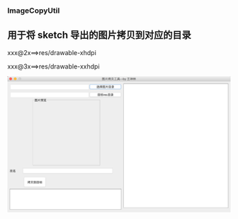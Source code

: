 ### ImageCopyUtil
## 用于将 sketch 导出的图片拷贝到对应的目录

xxx@2x==>res/drawable-xhdpi

xxx@3x==>res/drawable-xxhdpi

![image](https://raw.githubusercontent.com/wangkunlin/ImageCopyUtil/master/imagecopy.png)